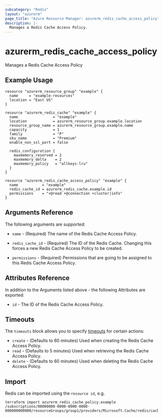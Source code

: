 ```yaml
---
subcategory: "Redis"
layout: "azurerm"
page_title: "Azure Resource Manager: azurerm_redis_cache_access_policy"
description: |-
  Manages a Redis Cache Access Policy.
---
```


# azurerm_redis_cache_access_policy

Manages a Redis Cache Access Policy

## Example Usage

```hcl
resource "azurerm_resource_group" "example" {
  name     = "example-resources"
  location = "East US"
}

resource "azurerm_redis_cache" "example" {
  name                = "example"
  location            = azurerm_resource_group.example.location
  resource_group_name = azurerm_resource_group.example.name
  capacity            = 1
  family              = "P"
  sku_name            = "Premium"
  enable_non_ssl_port = false

  redis_configuration {
    maxmemory_reserved = 2
    maxmemory_delta    = 2
    maxmemory_policy   = "allkeys-lru"
  }
}

resource "azurerm_redis_cache_access_policy" "example" {
  name           = "example"
  redis_cache_id = azurerm_redis_cache.example.id
  permissions    = "+@read +@connection +cluster|info"
}
```

## Arguments Reference

The following arguments are supported:

* `name` - (Required) The name of the Redis Cache Access Policy.

* `redis_cache_id` - (Required) The ID of the Redis Cache. Changing this forces a new Redis Cache Access Policy to be created.

* `permissions` - (Required) Permissions that are going to be assigned to this Redis Cache Access Policy.

## Attributes Reference

In addition to the Arguments listed above - the following Attributes are exported:

* `id` - The ID of the Redis Cache Access Policy.

## Timeouts

The `timeouts` block allows you to specify [timeouts](https://www.terraform.io/language/resources/syntax#operation-timeouts) for certain actions:

* `create` - (Defaults to 60 minutes) Used when creating the Redis Cache Access Policy.
* `read` - (Defaults to 5 minutes) Used when retrieving the Redis Cache Access Policy.
* `delete` - (Defaults to 60 minutes) Used when deleting the Redis Cache Access Policy.

## Import

Redis can be imported using the `resource id`, e.g.

```shell
terraform import azurerm_redis_cache_policy.example /subscriptions/00000000-0000-0000-0000-000000000000/resourceGroups/group1/providers/Microsoft.Cache/redis/cache1/accessPolicies/policy1
```
